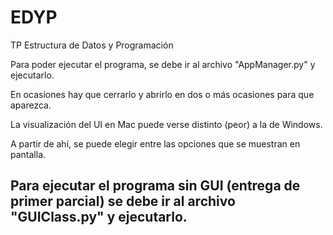 # EDYP
TP Estructura de Datos y Programación

Para poder ejecutar el programa, se debe ir al archivo "AppManager.py" y ejecutarlo.

En ocasiones hay que cerrarlo y abrirlo en dos o más ocasiones para que aparezca.

La visualización del UI en Mac puede verse distinto (peor) a la de Windows.

A partir de ahí, se puede elegir entre las opciones que se muestran en pantalla.

Para ejecutar el programa sin GUI (entrega de primer parcial) se debe ir al archivo "GUIClass.py" y ejecutarlo.
------------------------------------------------------------------------------------

